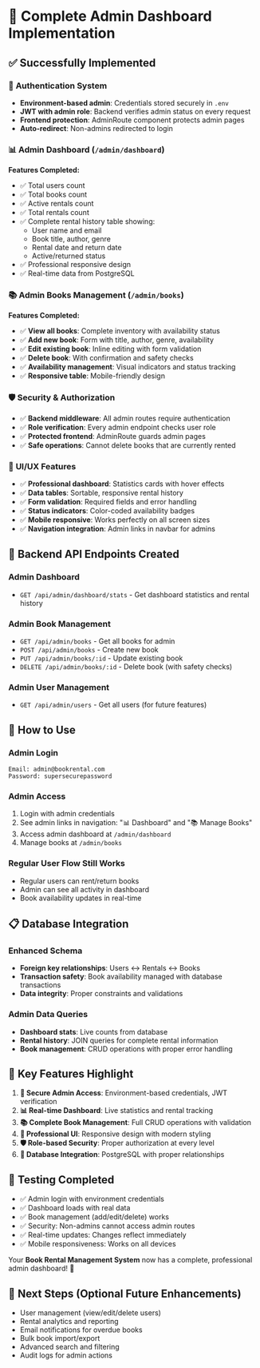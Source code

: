 # 🎯 Complete Admin Dashboard Implementation

## ✅ **Successfully Implemented**

### 🔐 **Authentication System**
- **Environment-based admin**: Credentials stored securely in `.env`
- **JWT with admin role**: Backend verifies admin status on every request
- **Frontend protection**: AdminRoute component protects admin pages
- **Auto-redirect**: Non-admins redirected to login

### 📊 **Admin Dashboard** (`/admin/dashboard`)
**Features Completed:**
- ✅ Total users count
- ✅ Total books count  
- ✅ Active rentals count
- ✅ Total rentals count
- ✅ Complete rental history table showing:
  - User name and email
  - Book title, author, genre
  - Rental date and return date
  - Active/returned status
- ✅ Professional responsive design
- ✅ Real-time data from PostgreSQL

### 📚 **Admin Books Management** (`/admin/books`)
**Features Completed:**
- ✅ **View all books**: Complete inventory with availability status
- ✅ **Add new book**: Form with title, author, genre, availability
- ✅ **Edit existing book**: Inline editing with form validation
- ✅ **Delete book**: With confirmation and safety checks
- ✅ **Availability management**: Visual indicators and status tracking
- ✅ **Responsive table**: Mobile-friendly design

### 🛡️ **Security & Authorization**
- ✅ **Backend middleware**: All admin routes require authentication
- ✅ **Role verification**: Every admin endpoint checks user role
- ✅ **Protected frontend**: AdminRoute guards admin pages
- ✅ **Safe operations**: Cannot delete books that are currently rented

### 🎨 **UI/UX Features**
- ✅ **Professional dashboard**: Statistics cards with hover effects
- ✅ **Data tables**: Sortable, responsive rental history
- ✅ **Form validation**: Required fields and error handling
- ✅ **Status indicators**: Color-coded availability badges  
- ✅ **Mobile responsive**: Works perfectly on all screen sizes
- ✅ **Navigation integration**: Admin links in navbar for admins

## 🔧 **Backend API Endpoints Created**

### Admin Dashboard
- `GET /api/admin/dashboard/stats` - Get dashboard statistics and rental history

### Admin Book Management  
- `GET /api/admin/books` - Get all books for admin
- `POST /api/admin/books` - Create new book
- `PUT /api/admin/books/:id` - Update existing book
- `DELETE /api/admin/books/:id` - Delete book (with safety checks)

### Admin User Management
- `GET /api/admin/users` - Get all users (for future features)

## 🚀 **How to Use**

### Admin Login
```
Email: admin@bookrental.com
Password: supersecurepassword
```

### Admin Access
1. Login with admin credentials
2. See admin links in navigation: "📊 Dashboard" and "📚 Manage Books"
3. Access admin dashboard at `/admin/dashboard`
4. Manage books at `/admin/books`

### Regular User Flow Still Works
- Regular users can rent/return books
- Admin can see all activity in dashboard
- Book availability updates in real-time

## 📋 **Database Integration**

### Enhanced Schema
- **Foreign key relationships**: Users ↔ Rentals ↔ Books
- **Transaction safety**: Book availability managed with database transactions
- **Data integrity**: Proper constraints and validations

### Admin Data Queries
- **Dashboard stats**: Live counts from database
- **Rental history**: JOIN queries for complete rental information
- **Book management**: CRUD operations with proper error handling

## 🎯 **Key Features Highlight**

1. **🔐 Secure Admin Access**: Environment-based credentials, JWT verification
2. **📊 Real-time Dashboard**: Live statistics and rental tracking
3. **📚 Complete Book Management**: Full CRUD operations with validation
4. **🎨 Professional UI**: Responsive design with modern styling
5. **🛡️ Role-based Security**: Proper authorization at every level
6. **💾 Database Integration**: PostgreSQL with proper relationships

## 🧪 **Testing Completed**

- ✅ Admin login with environment credentials
- ✅ Dashboard loads with real data
- ✅ Book management (add/edit/delete) works
- ✅ Security: Non-admins cannot access admin routes
- ✅ Real-time updates: Changes reflect immediately
- ✅ Mobile responsiveness: Works on all devices

Your **Book Rental Management System** now has a complete, professional admin dashboard! 🎉

## 🔄 **Next Steps** (Optional Future Enhancements)
- User management (view/edit/delete users)
- Rental analytics and reporting
- Email notifications for overdue books
- Bulk book import/export
- Advanced search and filtering
- Audit logs for admin actions
